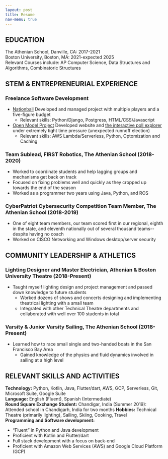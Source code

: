 ```yaml
---
layout: post
title: Resume
nav-menu: true
---
```



## EDUCATION

The Athenian School, Danville, CA: 2017-2021  
Boston University, Boston, MA: 2021-expected 2025  
Relevant Courses include: AP Computer Science, Data Structures and Algorithms, Combinatoric Structures

## STEM & ENTREPRENEURIAL EXPERIENCE
### Freelance Software Development
* [Nationball](https://www.nationball.com) Developed and managed project with multiple players and a five-figure budget
    * Relevant skills: Python/Django, Postgress, HTML/CSS/Javascript 
* [Open Model Project](https://www.openmodelproject.org) Developed website and [the interactive poll explorer](https://www.openmodelproject.org/inhouse/) under extremely tight time pressure (unexpected runnoff election)
    * Relevant skills: AWS Lambda/Serverless, Python, Optomization and Caching 


### Team Sublead, FIRST Robotics, The Athenian School (2018-2020)
* Worked to coordinate students and help lagging groups and mechanisms get back on track
* Focused on fixing problems well and quickly as they cropped up towards the end of the season
* Worked as a programmer two years using Java, Python, and ROS

### CyberPatriot Cybersecurity Competition Team Member, The Athenian School (2018-2019)
* One of eight team members, our team scored first in our regional, eighth in the state, and eleventh nationally out of several thousand teams-- despite having no coach
* Worked on CISCO Networking and Windows desktop/server security


## COMMUNITY LEADERSHIP & ATHLETICS
### Lighting Designer and Master Electrician, Athenian & Boston University Theatre (2018-Present)
* Taught myself lighting design and project management and passed down knowledge to future students
  - Worked dozens of shows and concerts designing and implementing theatrical lighting with a small team
  - Integrated with other Technical Theatre departments and collaborated with well over 100 students in total

### Varsity & Junior Varsity Sailing, The Athenian School (2018-Present)
* Learned how to race small single and two-handed boats in the San Francisco Bay Area
  - Gained knowledge of the physics and fluid dynamics involved in sailing at a high level

## RELEVANT SKILLS AND ACTIVITIES
**Technology:** Python, Kotlin, Java, Flutter/dart, AWS, GCP, Serverless, Git, Microsoft Suite, Google Suite  
**Language:** English (Fluent), Spanish (Intermediate)  
**Round Square Exchange Student:** Chandigar, India (Summer 2019): Attended school in Chandigarh, India for two months
**Hobbies:** Technical Theatre (primarily lighting), Sailing, Skiing, Cooking, Travel  
**Programming and Software development:**  
* “Fluent” in Python and Java development
* Proficient with Kotlin and Flutter/dart
* Full stack development with a focus on back-end
* Proficient with  Amazon Web Services (AWS) and Google Cloud Platform (GCP)
